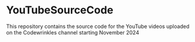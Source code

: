 # YouTubeSourceCode
This repository contains the source code for the YouTube videos uploaded on the Codewrinkles channel starting November 2024
